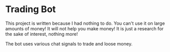 # Trading Bot

This project is written because I had nothing to do. 
You can't use it on large amounts of money! 
It will not help you make money! 
It is just a research for the sake of interest, nothing more!

The bot uses various chat signals to trade and loose money.
